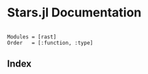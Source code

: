 # Stars.jl Documentation

```@contents
```

```@autodocs
Modules = [rast]
Order   = [:function, :type]
```

## Index
```@index
```
